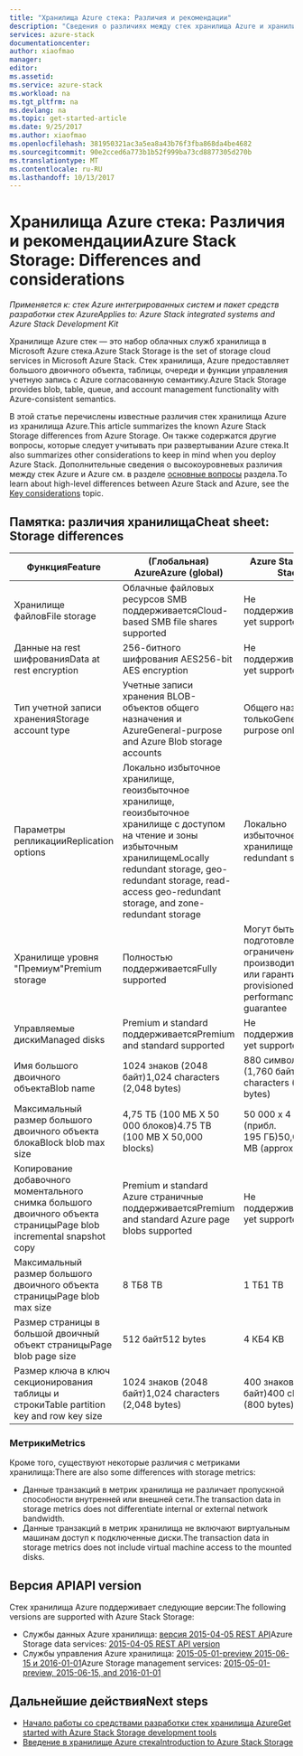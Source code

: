 ```yaml
---
title: "Хранилища Azure стека: Различия и рекомендации"
description: "Сведения о различиях между стек хранилища Azure и хранилища Azure, а также рекомендации по развертыванию Azure стека."
services: azure-stack
documentationcenter: 
author: xiaofmao
manager: 
editor: 
ms.assetid: 
ms.service: azure-stack
ms.workload: na
ms.tgt_pltfrm: na
ms.devlang: na
ms.topic: get-started-article
ms.date: 9/25/2017
ms.author: xiaofmao
ms.openlocfilehash: 381950321ac3a5ea8a43b76f3fba868da4be4682
ms.sourcegitcommit: 90e2cced6a773b1b52f999ba73cd8877305d270b
ms.translationtype: MT
ms.contentlocale: ru-RU
ms.lasthandoff: 10/13/2017
---
```

# <a name="azure-stack-storage-differences-and-considerations"></a><span data-ttu-id="a54d9-103">Хранилища Azure стека: Различия и рекомендации</span><span class="sxs-lookup"><span data-stu-id="a54d9-103">Azure Stack Storage: Differences and considerations</span></span>

<span data-ttu-id="a54d9-104">*Применяется к: стек Azure интегрированных систем и пакет средств разработки стек Azure*</span><span class="sxs-lookup"><span data-stu-id="a54d9-104">*Applies to: Azure Stack integrated systems and Azure Stack Development Kit*</span></span>

<span data-ttu-id="a54d9-105">Хранилище Azure стек — это набор облачных служб хранилища в Microsoft Azure стека.</span><span class="sxs-lookup"><span data-stu-id="a54d9-105">Azure Stack Storage is the set of storage cloud services in Microsoft Azure Stack.</span></span> <span data-ttu-id="a54d9-106">Стек хранилища, Azure предоставляет большого двоичного объекта, таблицы, очереди и функции управления учетную запись с Azure согласованную семантику.</span><span class="sxs-lookup"><span data-stu-id="a54d9-106">Azure Stack Storage provides blob, table, queue, and account management functionality with Azure-consistent semantics.</span></span>

<span data-ttu-id="a54d9-107">В этой статье перечислены известные различия стек хранилища Azure из хранилища Azure.</span><span class="sxs-lookup"><span data-stu-id="a54d9-107">This article summarizes the known Azure Stack Storage differences from Azure Storage.</span></span> <span data-ttu-id="a54d9-108">Он также содержатся другие вопросы, которые следует учитывать при развертывании Azure стека.</span><span class="sxs-lookup"><span data-stu-id="a54d9-108">It also summarizes other considerations to keep in mind when you deploy Azure Stack.</span></span> <span data-ttu-id="a54d9-109">Дополнительные сведения о высокоуровневых различия между стек Azure и Azure см. в разделе [основные вопросы](azure-stack-considerations.md) раздела.</span><span class="sxs-lookup"><span data-stu-id="a54d9-109">To learn about high-level differences between Azure Stack and Azure, see the [Key considerations](azure-stack-considerations.md) topic.</span></span>

## <a name="cheat-sheet-storage-differences"></a><span data-ttu-id="a54d9-110">Памятка: различия хранилища</span><span class="sxs-lookup"><span data-stu-id="a54d9-110">Cheat sheet: Storage differences</span></span>

| <span data-ttu-id="a54d9-111">Функция</span><span class="sxs-lookup"><span data-stu-id="a54d9-111">Feature</span></span> | <span data-ttu-id="a54d9-112">(Глобальная) Azure</span><span class="sxs-lookup"><span data-stu-id="a54d9-112">Azure (global)</span></span> | <span data-ttu-id="a54d9-113">Azure Stack</span><span class="sxs-lookup"><span data-stu-id="a54d9-113">Azure Stack</span></span> |
| --- | --- | --- |
|<span data-ttu-id="a54d9-114">Хранилище файлов</span><span class="sxs-lookup"><span data-stu-id="a54d9-114">File storage</span></span>|<span data-ttu-id="a54d9-115">Облачные файловых ресурсов SMB поддерживается</span><span class="sxs-lookup"><span data-stu-id="a54d9-115">Cloud-based SMB file shares supported</span></span>|<span data-ttu-id="a54d9-116">Не поддерживается</span><span class="sxs-lookup"><span data-stu-id="a54d9-116">Not yet supported</span></span>
|<span data-ttu-id="a54d9-117">Данные на rest шифрования</span><span class="sxs-lookup"><span data-stu-id="a54d9-117">Data at rest encryption</span></span>|<span data-ttu-id="a54d9-118">256-битного шифрования AES</span><span class="sxs-lookup"><span data-stu-id="a54d9-118">256-bit AES encryption</span></span>|<span data-ttu-id="a54d9-119">Не поддерживается</span><span class="sxs-lookup"><span data-stu-id="a54d9-119">Not yet supported</span></span>
|<span data-ttu-id="a54d9-120">Тип учетной записи хранения</span><span class="sxs-lookup"><span data-stu-id="a54d9-120">Storage account type</span></span>|<span data-ttu-id="a54d9-121">Учетные записи хранения BLOB-объектов общего назначения и Azure</span><span class="sxs-lookup"><span data-stu-id="a54d9-121">General-purpose and Azure Blob storage accounts</span></span>|<span data-ttu-id="a54d9-122">Общего назначения только</span><span class="sxs-lookup"><span data-stu-id="a54d9-122">General-purpose only</span></span>
|<span data-ttu-id="a54d9-123">Параметры репликации</span><span class="sxs-lookup"><span data-stu-id="a54d9-123">Replication options</span></span>|<span data-ttu-id="a54d9-124">Локально избыточное хранилище, геоизбыточное хранилище, геоизбыточное хранилище с доступом на чтение и зоны избыточным хранилищем</span><span class="sxs-lookup"><span data-stu-id="a54d9-124">Locally redundant storage, geo-redundant storage, read-access geo-redundant storage, and zone-redundant storage</span></span>|<span data-ttu-id="a54d9-125">Локально избыточное хранилище</span><span class="sxs-lookup"><span data-stu-id="a54d9-125">Locally redundant storage</span></span>
|<span data-ttu-id="a54d9-126">Хранилище уровня "Премиум"</span><span class="sxs-lookup"><span data-stu-id="a54d9-126">Premium storage</span></span>|<span data-ttu-id="a54d9-127">Полностью поддерживается</span><span class="sxs-lookup"><span data-stu-id="a54d9-127">Fully supported</span></span>|<span data-ttu-id="a54d9-128">Могут быть подготовлены, но не ограничение производительности или гарантии</span><span class="sxs-lookup"><span data-stu-id="a54d9-128">Can be provisioned, but no performance limit or guarantee</span></span>
|<span data-ttu-id="a54d9-129">Управляемые диски</span><span class="sxs-lookup"><span data-stu-id="a54d9-129">Managed disks</span></span>|<span data-ttu-id="a54d9-130">Premium и standard поддерживается</span><span class="sxs-lookup"><span data-stu-id="a54d9-130">Premium and standard supported</span></span>|<span data-ttu-id="a54d9-131">Не поддерживается</span><span class="sxs-lookup"><span data-stu-id="a54d9-131">Not yet supported</span></span>
|<span data-ttu-id="a54d9-132">Имя большого двоичного объекта</span><span class="sxs-lookup"><span data-stu-id="a54d9-132">Blob name</span></span>|<span data-ttu-id="a54d9-133">1024 знаков (2048 байт)</span><span class="sxs-lookup"><span data-stu-id="a54d9-133">1,024 characters (2,048 bytes)</span></span>|<span data-ttu-id="a54d9-134">880 символов (1,760 байт)</span><span class="sxs-lookup"><span data-stu-id="a54d9-134">880 characters (1,760 bytes)</span></span>
|<span data-ttu-id="a54d9-135">Максимальный размер большого двоичного объекта блока</span><span class="sxs-lookup"><span data-stu-id="a54d9-135">Block blob max size</span></span>|<span data-ttu-id="a54d9-136">4,75 ТБ (100 МБ X 50 000 блоков)</span><span class="sxs-lookup"><span data-stu-id="a54d9-136">4.75 TB (100 MB X 50,000 blocks)</span></span>|<span data-ttu-id="a54d9-137">50 000 x 4 МБ (прибл. 195 ГБ)</span><span class="sxs-lookup"><span data-stu-id="a54d9-137">50,000 X 4 MB (approx. 195 GB)</span></span>
|<span data-ttu-id="a54d9-138">Копирование добавочного моментального снимка большого двоичного объекта страницы</span><span class="sxs-lookup"><span data-stu-id="a54d9-138">Page blob incremental snapshot copy</span></span>|<span data-ttu-id="a54d9-139">Premium и standard Azure страничные поддерживается</span><span class="sxs-lookup"><span data-stu-id="a54d9-139">Premium and standard Azure page blobs supported</span></span>|<span data-ttu-id="a54d9-140">Не поддерживается</span><span class="sxs-lookup"><span data-stu-id="a54d9-140">Not yet supported</span></span>
|<span data-ttu-id="a54d9-141">Максимальный размер большого двоичного объекта страницы</span><span class="sxs-lookup"><span data-stu-id="a54d9-141">Page blob max size</span></span>|<span data-ttu-id="a54d9-142">8 ТБ</span><span class="sxs-lookup"><span data-stu-id="a54d9-142">8 TB</span></span>|<span data-ttu-id="a54d9-143">1 TБ</span><span class="sxs-lookup"><span data-stu-id="a54d9-143">1 TB</span></span>
|<span data-ttu-id="a54d9-144">Размер страницы в большой двоичный объект страницы</span><span class="sxs-lookup"><span data-stu-id="a54d9-144">Page blob page size</span></span>|<span data-ttu-id="a54d9-145">512 байт</span><span class="sxs-lookup"><span data-stu-id="a54d9-145">512 bytes</span></span>|<span data-ttu-id="a54d9-146">4 КБ</span><span class="sxs-lookup"><span data-stu-id="a54d9-146">4 KB</span></span>
|<span data-ttu-id="a54d9-147">Размер ключа в ключ секционирования таблицы и строки</span><span class="sxs-lookup"><span data-stu-id="a54d9-147">Table partition key and row key size</span></span>|<span data-ttu-id="a54d9-148">1024 знаков (2048 байт)</span><span class="sxs-lookup"><span data-stu-id="a54d9-148">1,024 characters (2,048 bytes)</span></span>|<span data-ttu-id="a54d9-149">400 знаков (800 байт)</span><span class="sxs-lookup"><span data-stu-id="a54d9-149">400 characters (800 bytes)</span></span>

### <a name="metrics"></a><span data-ttu-id="a54d9-150">Метрики</span><span class="sxs-lookup"><span data-stu-id="a54d9-150">Metrics</span></span>
<span data-ttu-id="a54d9-151">Кроме того, существуют некоторые различия с метриками хранилища:</span><span class="sxs-lookup"><span data-stu-id="a54d9-151">There are also some differences with storage metrics:</span></span>
* <span data-ttu-id="a54d9-152">Данные транзакций в метрик хранилища не различает пропускной способности внутренней или внешней сети.</span><span class="sxs-lookup"><span data-stu-id="a54d9-152">The transaction data in storage metrics does not differentiate internal or external network bandwidth.</span></span>
* <span data-ttu-id="a54d9-153">Данные транзакций в метрик хранилища не включают виртуальным машинам доступ к подключенные диски.</span><span class="sxs-lookup"><span data-stu-id="a54d9-153">The transaction data in storage metrics does not include virtual machine access to the mounted disks.</span></span>

## <a name="api-version"></a><span data-ttu-id="a54d9-154">Версия API</span><span class="sxs-lookup"><span data-stu-id="a54d9-154">API version</span></span>
<span data-ttu-id="a54d9-155">Стек хранилища Azure поддерживает следующие версии:</span><span class="sxs-lookup"><span data-stu-id="a54d9-155">The following versions are supported with Azure Stack Storage:</span></span>

* <span data-ttu-id="a54d9-156">Службы данных Azure хранилища: [версия 2015-04-05 REST API](https://docs.microsoft.com/rest/api/storageservices/Version-2015-04-05?redirectedfrom=MSDN)</span><span class="sxs-lookup"><span data-stu-id="a54d9-156">Azure Storage data services: [2015-04-05 REST API version](https://docs.microsoft.com/rest/api/storageservices/Version-2015-04-05?redirectedfrom=MSDN)</span></span>
* <span data-ttu-id="a54d9-157">Службы управления Azure хранилища: [2015-05-01-preview 2015-06-15 и 2016-01-01](https://docs.microsoft.com/rest/api/storagerp/?redirectedfrom=MSDN)</span><span class="sxs-lookup"><span data-stu-id="a54d9-157">Azure Storage management services: [2015-05-01-preview, 2015-06-15, and 2016-01-01](https://docs.microsoft.com/rest/api/storagerp/?redirectedfrom=MSDN)</span></span> 

## <a name="next-steps"></a><span data-ttu-id="a54d9-158">Дальнейшие действия</span><span class="sxs-lookup"><span data-stu-id="a54d9-158">Next steps</span></span>

* [<span data-ttu-id="a54d9-159">Начало работы со средствами разработки стек хранилища Azure</span><span class="sxs-lookup"><span data-stu-id="a54d9-159">Get started with Azure Stack Storage development tools</span></span>](azure-stack-storage-dev.md)
* [<span data-ttu-id="a54d9-160">Введение в хранилище Azure стека</span><span class="sxs-lookup"><span data-stu-id="a54d9-160">Introduction to Azure Stack Storage</span></span>](azure-stack-storage-overview.md)

